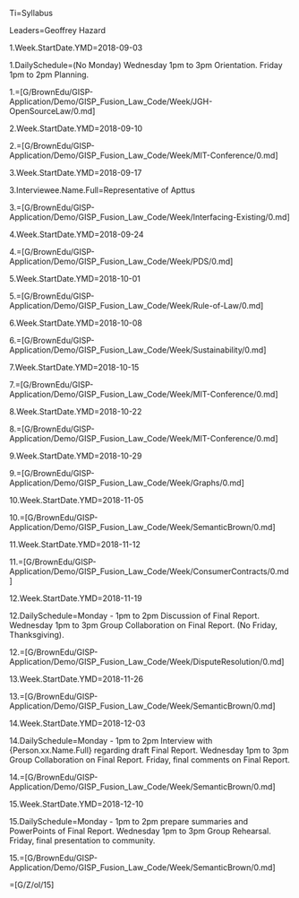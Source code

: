 Ti=Syllabus

Leaders=Geoffrey Hazard

1.Week.StartDate.YMD=2018-09-03

1.DailySchedule=(No Monday) Wednesday 1pm to 3pm Orientation. Friday 1pm to 2pm Planning.

1.=[G/BrownEdu/GISP-Application/Demo/GISP_Fusion_Law_Code/Week/JGH-OpenSourceLaw/0.md]

2.Week.StartDate.YMD=2018-09-10

2.=[G/BrownEdu/GISP-Application/Demo/GISP_Fusion_Law_Code/Week/MIT-Conference/0.md]

3.Week.StartDate.YMD=2018-09-17

3.Interviewee.Name.Full=Representative of Apttus

3.=[G/BrownEdu/GISP-Application/Demo/GISP_Fusion_Law_Code/Week/Interfacing-Existing/0.md]

4.Week.StartDate.YMD=2018-09-24

4.=[G/BrownEdu/GISP-Application/Demo/GISP_Fusion_Law_Code/Week/PDS/0.md]

5.Week.StartDate.YMD=2018-10-01

5.=[G/BrownEdu/GISP-Application/Demo/GISP_Fusion_Law_Code/Week/Rule-of-Law/0.md]

6.Week.StartDate.YMD=2018-10-08

6.=[G/BrownEdu/GISP-Application/Demo/GISP_Fusion_Law_Code/Week/Sustainability/0.md]

7.Week.StartDate.YMD=2018-10-15

7.=[G/BrownEdu/GISP-Application/Demo/GISP_Fusion_Law_Code/Week/MIT-Conference/0.md]

8.Week.StartDate.YMD=2018-10-22

8.=[G/BrownEdu/GISP-Application/Demo/GISP_Fusion_Law_Code/Week/MIT-Conference/0.md]

9.Week.StartDate.YMD=2018-10-29

9.=[G/BrownEdu/GISP-Application/Demo/GISP_Fusion_Law_Code/Week/Graphs/0.md]

10.Week.StartDate.YMD=2018-11-05

10.=[G/BrownEdu/GISP-Application/Demo/GISP_Fusion_Law_Code/Week/SemanticBrown/0.md]

11.Week.StartDate.YMD=2018-11-12

11.=[G/BrownEdu/GISP-Application/Demo/GISP_Fusion_Law_Code/Week/ConsumerContracts/0.md]

12.Week.StartDate.YMD=2018-11-19

12.DailySchedule=Monday - 1pm to 2pm Discussion of Final Report. Wednesday 1pm to 3pm Group Collaboration on Final Report. (No Friday, Thanksgiving).

12.=[G/BrownEdu/GISP-Application/Demo/GISP_Fusion_Law_Code/Week/DisputeResolution/0.md]

13.Week.StartDate.YMD=2018-11-26

13.=[G/BrownEdu/GISP-Application/Demo/GISP_Fusion_Law_Code/Week/SemanticBrown/0.md]

14.Week.StartDate.YMD=2018-12-03

14.DailySchedule=Monday - 1pm to 2pm Interview with {Person.xx.Name.Full} regarding draft Final Report. Wednesday 1pm to 3pm Group Collaboration on Final Report.  Friday, final comments on Final Report.

14.=[G/BrownEdu/GISP-Application/Demo/GISP_Fusion_Law_Code/Week/SemanticBrown/0.md]

15.Week.StartDate.YMD=2018-12-10

15.DailySchedule=Monday - 1pm to 2pm prepare summaries and PowerPoints of Final Report. Wednesday 1pm to 3pm Group Rehearsal.  Friday, final presentation to community.

15.=[G/BrownEdu/GISP-Application/Demo/GISP_Fusion_Law_Code/Week/SemanticBrown/0.md]

=[G/Z/ol/15]